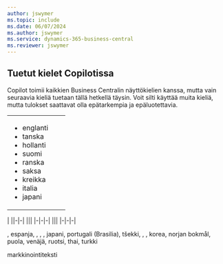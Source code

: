 ```yaml
---
author: jswymer
ms.topic: include
ms.date: 06/07/2024
ms.author: jswymer
ms.service: dynamics-365-business-central
ms.reviewer: jswymer
---
```

## <a name="supported-languages-for-copilot"></a>Tuetut kielet Copilotissa

Copilot toimii kaikkien Business Centralin näyttökielien kanssa, mutta vain seuraavia kieliä tuetaan tällä hetkellä täysin. Voit silti käyttää muita kieliä, mutta tulokset saattavat olla epätarkempia ja epäluotettavia.

||||
|-|-|-|
|<ul><li>englanti</li><li>tanska</li><li>hollanti</li><li>suomi</li><li>ranska</li><li>saksa</li><li>kreikka</li><li>italia</li><li>japani</li>|
|
||-|-|
|||
|-|-|-|
|||
|-|-|-|


, espanja, , , , japani, portugali (Brasilia), tšekki, , , korea, norjan bokmål, puola, venäjä, ruotsi, thai, turkki


markkinointiteksti
